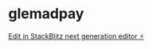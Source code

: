 # glemadpay

[Edit in StackBlitz next generation editor ⚡️](https://stackblitz.com/~/github.com/thedavididris/glemadpay)